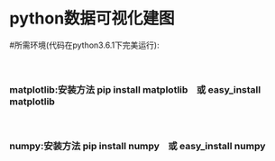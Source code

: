 # python数据可视化建图
#所需环境(代码在python3.6.1下完美运行):<br>
<br><br>
<h3>matplotlib:安装方法 pip install matplotlib    或     easy_install matplotlib</h3><br>

<h3>numpy:安装方法 pip install numpy    或     easy_install numpy</h3>
